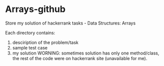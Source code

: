 # Arrays-github
Store my solution of hackerrank tasks - Data Structures: Arrays

Each directory contains:
1. desciription of the problem/task
2. sample test case
3. my solution WORNING: sometimes solution has only one method/class, the rest of the code were on hackerrank site (unavailable for me).  
